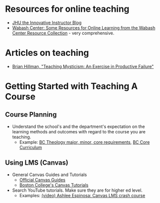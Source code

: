 # Resources for online teaching
-   [JHU the Innovative Instructor Blog](https://ii.library.jhu.edu/)
-   [Wabash Center: Some Resources for Online Learning from the Wabash Center Resource Collection](https://www.wabashcenter.wabash.edu/resources/teaching-online/) - very comprehensive.

# Articles on teaching
-   [Brian Hillman, "Teaching Mysticism: An Exercise in Productive Failure"](https://crh.indiana.edu/outreach/engaging-religion/essays/hillman-essay.html)

# Getting Started with Teaching A Course
## Course Planning
-   Understand the school's and the department's expectation on the learning methods and outcomes with regard to the course you are teaching.
    -   Example: [BC Theology major, minor, core requirements](https://www.bc.edu/content/bc-web/schools/mcas/departments/theology/undergraduate.html), [BC Core Curriculum](https://www.bc.edu/bc-web/schools/mcas/undergraduate/core-curriculum.html)

## Using LMS (Canvas)
-   General Canvas Guides and Tutorials
    -   [Official Canvas Guides](https://guides.instructure.com/m/4152)
    -   [Boston College's Canvas Tutorials](http://cteresources.bc.edu/res-cat/canvas/)
-   Search YouTube tutorials. Make sure they are for higher ed level.
    -   Examples: [(video) Ashlee Espinosa: Canvas LMS crash course](https://www.youtube.com/watch?v=IJIP0XCy9s0)